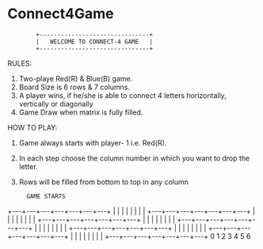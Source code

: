 # Connect4Game

            +-------------------------------+
            |   WELCOME TO CONNECT-4 GAME   |
            +-------------------------------+

RULES:
 1. Two-playe Red(R) & Blue(B) game.
 2. Board Size is 6 rows & 7 columns.
 3. A player wins, if he/she is able to connect 4 letters
    horizontally, vertically or diagonally
 4. Game Draw when matrix is fully filled.

HOW TO PLAY:
 1. Game always starts with player- 1 i.e. Red(R).
 2. In each step choose the column number in which you
    want to drop the letter.
 3. Rows will be filled from bottom to top in any column 

          GAME STARTS 
 +---+---+---+---+---+---+---+
 |   |   |   |   |   |   |   | 
 +---+---+---+---+---+---+---+
 |   |   |   |   |   |   |   | 
 +---+---+---+---+---+---+---+
 |   |   |   |   |   |   |   | 
 +---+---+---+---+---+---+---+
 |   |   |   |   |   |   |   | 
 +---+---+---+---+---+---+---+
 |   |   |   |   |   |   |   | 
 +---+---+---+---+---+---+---+
 |   |   |   |   |   |   |   | 
 +---+---+---+---+---+---+---+
   0   1   2   3   4   5   6  

